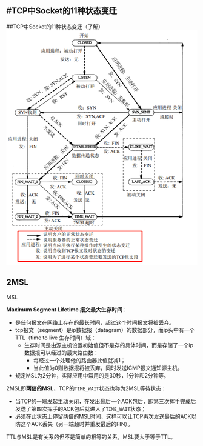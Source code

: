 #TCP中Socket的11种状态变迁
---
##TCP中Socket的11种状态变迁（了解）
![](/assets/TCP中Socket状态变迁.png)

## 2MSL

MSL

**Maximum Segment Lifetime 报文最大生存时间**：

* 是任何报文在网络上存在的最长时间，超过这个时间报文将被丢弃。
* tcp报文（segment）是ip数据报（datagram）的数据部分，而ip头中有一个TTL（time to live 生存时间）域：
  * 生存时间是由源主机设置初始值但不是存的具体时间，而是存储了一个ip数据报可以经过的最大路由数：
    * 每经过一个处理他的路由器此值就减1；
    * 当此值为0则数据报将被丢弃，同时发送ICMP报文通知源主机。
* 规定MSL为2分钟，实际应用中常用的是30秒，1分钟和2分钟等。

2MSL即**两倍的MSL**，TCP的`TIME_WAIT`状态也称为2MSL等待状态：

- 当TCP的一端发起主动关闭，在发出最后一个ACK包后，即第三次挥手完成后发送了第四次挥手的ACK包后就进入了`TIME_WAIT`状态；
- 必须在此状态上停留两倍的MSL时间，这样可以让TCP再次发送最后的ACK以防这个ACK丢失（另一端超时并重发最后的FIN）。

TTL与MSL是有关系的但不是简单的相等的关系，MSL要大于等于TTL。

